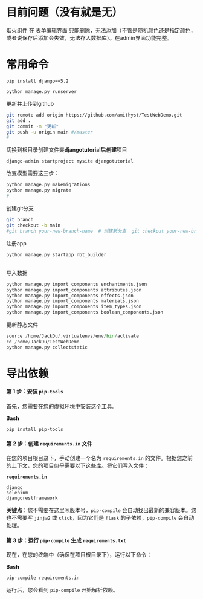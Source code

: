 # 目前问题（没有就是无）

烟火组件 在 表单编辑界面 只能删除，无法添加（不管是随机颜色还是指定颜色，或者说保存后添加会失效，无法存入数据库）。在admin界面功能完整。

# 常用命令

`pip install django==5.2`

`python manage.py runserver`

更新并上传到github

```bash
git remote add origin https://github.com/amithyst/TestWebDemo.git
git add .
git commit -m "更新"
git push -u origin main #/master
#
```

切换到根目录创建文件夹**djangotutorial后创建**项目

```
django-admin startproject mysite djangotutorial
```

改变模型需要这三步：

```python
python manage.py makemigrations
python manage.py migrate
#
```

创建git分支

```bash
git branch
git checkout -b main
#git branch your-new-branch-name  # 创建新分支  git checkout your-new-branch-name # 切换到新分支
```

注册app

```bash
python manage.py startapp nbt_builder
```

## 

导入数据

```python
python manage.py import_components enchantments.json
python manage.py import_components attributes.json
python manage.py import_components effects.json
python manage.py import_components materials.json
python manage.py import_components item_types.json
python manage.py import_components boolean_components.json


```

更新静态文件

```python
source /home/JackDu/.virtualenvs/env/bin/activate
cd /home/JackDu/TestWebDemo
python manage.py collectstatic
```

# 导出依赖

#### 第 1 步：安装 `pip-tools`

首先，您需要在您的虚拟环境中安装这个工具。

**Bash**

```
pip install pip-tools
```

#### 第 2 步：创建 `requirements.in` 文件

在您的项目根目录下，手动创建一个名为 `requirements.in` 的文件。根据您之前的上下文，您的项目似乎需要以下这些库。将它们写入文件：

**`requirements.in`**

```
django
selenium
djangorestframework
```

**关键点**：您不需要在这里写版本号，`pip-compile` 会自动找出最新的兼容版本。您也不需要写 `jinja2` 或 `click`，因为它们是 `flask` 的子依赖，`pip-compile` 会自动处理。

#### 第 3 步：运行 `pip-compile` 生成 `requirements.txt`

现在，在您的终端中（确保在项目根目录下），运行以下命令：

**Bash**

```
pip-compile requirements.in
```

运行后，您会看到 `pip-compile` 开始解析依赖。

